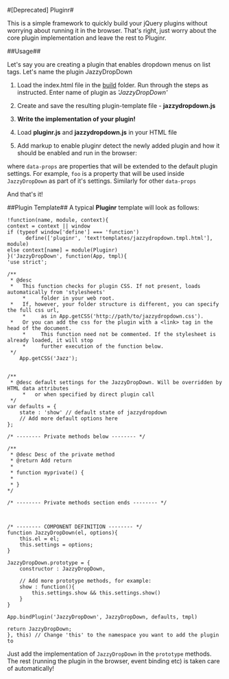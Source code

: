 #[Deprecated] Pluginr#

This is a simple framework to quickly build your jQuery plugins without worrying about running it in the browser. That's right, just worry about the core plugin implementation and leave the rest to Pluginr.

##Usage##

Let's say you are creating a plugin that enables dropdown menus on list tags. Let's name the plugin JazzyDropDown

1) Load the index.html file in the [build][1] folder. Run through the steps as instructed. Enter name of plugin as *'JazzyDropDown'*

2) Create and save the resulting plugin-template file - **jazzydropdown.js**

3) **Write the implementation of your plugin!**

4) Load **pluginr.js** and **jazzydropdown.js** in your HTML file

    <script src="pluginr.js"></script>
    <script src="jazzydropdown.js"></script>

5) Add markup to enable pluginr detect the newly added plugin and how it should be enabled and run in the browser:

    <ul data-plugin="JazzyDropDown" 
        data-events="click mouseover" 
        data-props='show : openDropDown, 
                    foo : "This is just foo", 
                    onMouseOver : function(){ ... }'>
    </ul> 

where `data-props` are properties that will be extended to the default plugin settings. For example, `foo` is a property that will be used inside `JazzyDropDown` as part of it's settings. Similarly for other `data-props`

And that's it!

##Plugin Template##
A typical **Pluginr** template will look as follows:

 
    !function(name, module, context){
	context = context || window
	if (typeof window['define'] === 'function') 
          define(['pluginr', 'text!templates/jazzydropdown.tmpl.html'], module)
  	else context[name] = module(Pluginr)
    }('JazzyDropDown', function(App, tmpl){
	'use strict';
	
	/**
	 * @desc 
	 *   This function checks for plugin CSS. If not present, loads automatically from 'stylesheets' 
         *     folder in your web root.
	 *   If, however, your folder structure is different, you can specify the full css url, 
         *     as in App.getCSS('http://path/to/jazzydropdown.css').
	 *   Or you can add the css for the plugin with a <link> tag in the head of the document. 
         *     This function need not be commented. If the stylesheet is already loaded, it will stop 
         *     further execution of the function below.
	 */
        App.getCSS('Jazz');
	
	
	/**
	 * @desc default settings for the JazzyDropDown. Will be overridden by HTML data attributes 
         *   or when specified by direct plugin call
	 */
	var defaults = {
		state : 'show' // default state of jazzydropdown
		// Add more default options here
	};
	
	/* -------- Private methods below -------- */
	
	/**
	 * @desc Desc of the private method
	 * @return Add return
	 * 
	 * function myprivate() {
     *   
     * }
    */

	/* -------- Private methods section ends -------- */
	
	
	
	/* -------- COMPONENT DEFINITION -------- */
	function JazzyDropDown(el, options){
		this.el = el;
		this.settings = options;
	}
	
	JazzyDropDown.prototype = {
		constructor : JazzyDropDown,
		
		// Add more prototype methods, for example:
		show : function(){
			this.settings.show && this.settings.show()
		}
	}
	
	App.bindPlugin('JazzyDropDown', JazzyDropDown, defaults, tmpl)
	
	return JazzyDropDown;
    }, this) // Change 'this' to the namespace you want to add the plugin to


Just add the implementation of `JazzyDropDown` in the `prototype` methods. The rest (running the plugin in the browser, event binding etc) is taken care of automatically!

[1]: https://github.com/paragmajum/Pluginr/tree/master/build

